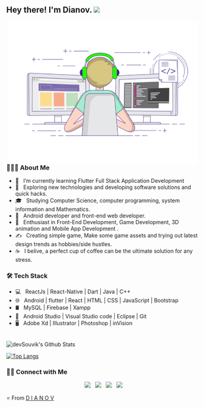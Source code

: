 <h2> Hey there! I'm Dianov. <img src="https://github.com/dianovlussac" width="25"></h2>
<img align="right" alt="GIF" src="https://raw.githubusercontent.com/devSouvik/devSouvik/master/gif3.gif" width="500"/>

<h3> 👨🏻‍💻 About Me </h3>

- 🔭 &nbsp; I’m currently learning Flutter Full Stack Application Development
- 🤔 &nbsp; Exploring new technologies and developing software solutions and quick hacks.
- 🎓 &nbsp; Studying Computer Science, computer programming, system information and Mathematics.
- 💼 &nbsp; Android developer and front-end web developer.
- 🌱 &nbsp; Enthusiast in Front-End Development, Game Development, 3D animation and Mobile App Development .
- ✍️ &nbsp; Creating simple game, Make some game assets and trying out latest design trends as hobbies/side hustles.
- ☕ &nbsp; I belive, a perfect cup of coffee can be the ultimate solution for any stress. 

<h3>🛠 Tech Stack</h3>

- 💻 &nbsp; ReactJs | React-Native | Dart | Java | C++  
- 🌐 &nbsp; Android | flutter | React | HTML | CSS | JavaScript | Bootstrap
- 🛢 &nbsp; MySQL | Firebase | Xampp 
- 🔧 &nbsp; Android Studio | Visual Studio code | Eclipse | Git
- 🖥 &nbsp; Adobe Xd | Illustrator | Photoshop | inVision

<br>

<img align="center" src="https://github-readme-stats.vercel.app/api?username=dianovlussac&include_all_commits=true&count_private=true&show_icons=true&line_height=20&title_color=7A7ADB&icon_color=2234AE&text_color=D3D3D3&bg_color=0,000000,130F40" alt="devSouvik's Github Stats">

</br>

[![Top Langs](https://github-readme-stats.vercel.app/api/top-langs/?username=dianovlussac&layout=compact&text_color=daf7dc&bg_color=151515)](https://github.com/devSouvik/github-readme-stats)


<h3> 🤝🏻 Connect with Me </h3>

<p align="center">
&nbsp; <a href=" " target="_blank" rel="noopener noreferrer"><img src="https://img.icons8.com/plasticine/100/000000/twitter.png" width="50" /></a>  
&nbsp; <a href=" " target="_blank" rel="noopener noreferrer"><img src="https://img.icons8.com/plasticine/100/000000/instagram-new.png" width="50" /></a>  
&nbsp; <a href="https://www.linkedin.com/in/dianov-lussac-97111a19b/" target="_blank" rel="noopener noreferrer"><img src="https://img.icons8.com/plasticine/100/000000/linkedin.png" width="50" /></a>
&nbsp; <a href="mailto:dianovlussac.is@gmail.com" target="_blank" rel="noopener noreferrer"><img src="https://img.icons8.com/plasticine/100/000000/gmail.png"  width="50" /></a>
</p>

⭐️ From [D I A N O V](https://github.com/dianovlussac)

